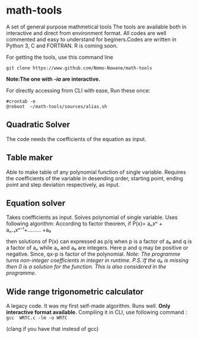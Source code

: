 # math-tools
A set of general purpose mathmetical tools
The tools are available both in interactive and direct from environment format. All codes are well commented and easy to understand for beginers.Codes are written in Python 3, C and FORTRAN.
R is coming soon.

For getting the tools, use this command line

`git clone https://www.github.com/Nemo-Nowane/math-tools`

**Note:The one with *-ia* are interactive.**

For directly accessing from CLI with ease,
Run these once:
```
#crontab -e
@reboot  ~/math-tools/sources/alias.sh
```


## Quadratic Solver 
The code needs the coefficients of the equation as input.

## Table maker
Able to make table of any polynomial function of single variable. 
Requires the coefficients of the variable in desending order, starting point, ending point and step deviation respectively, as input.

## Equation solver
Takes coefficients as input. Solves polynomial of single variable. Uses following algorithm:
According to factor theorem,
if P(x)= aₙxⁿ + aₙ₋₁xⁿ⁻¹+......... +a₀

then solutions of P(x) can expressed as p/q when p is a factor of a₀  and q is a factor of aₙ while aₙ and a₀ are integers. Here p and q may be positive or negative.
Since, qx-p is factor of the polynomial.
*Note: The programme turns non-integer coefficients in integer in runtime.*
*P.S.:If the a₀ is missing then 0 is a solution for the function. This is also considered in the programme.*

## Wide range trigonometric calculator
A legacy code. It was my first self-made algorithm. Runs well. **Only interactive format available.**
Compiling it in CLI, use following command :
`gcc  WRTC.c -lm -o WRTC`

(clang if you have that instesd of gcc)
